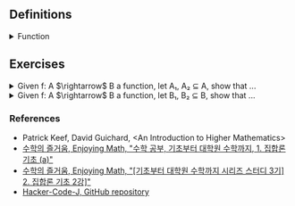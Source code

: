 ## Definitions

<details><summary>Function</summary>

  -  Given two sets A, B, we call $`f : A \rightarrow B`$ is a function, where $`S_f \subseteq A \times B \text{ satisfying for each } a \in A, \text{ there exists } b \in B \text{ uniquely s.t. } (a, b) \in S_f`$. That is, every element of A relates to exactly one element of B.

![image](images/function_diagram.jpg)

  - The domain of $`f`$ is $`Dom(f)=A`$.

  - The codomain of $`f`$ is $`Cdm(f)=B`$.

  - The image$`_{range}`$ of $`f`$ is the set, which is defined as $`Img(f) = f[A] := \{ b = f(a) | a \in A \} \Leftrightarrow \{ b \in B | \exists a \in A(b = f(a))\} \subseteq B`$.

  - The inverse$`_{pre}`$ image of $`B_1\subset B`$ under f is the set, which is defined as $`Img^{-1}(f) = f^{-1}[B_1] := \{ a \in A | f(a) \in B_1 \} \subseteq A`$.

</details>

## Exercises

<details><summary>Given f: A $\rightarrow$ B a function, let A₁, A₂ ⊆ A, show that ...</summary>

  - <details><summary>f(A₁ ∪ A₂) = f(A₁) ∪ f(A₂)</summary>

    $`\begin{flalign}
    \text{Need to show.} &&\\
    f(A_1 \cup A_2) \subseteq f(A_1) \cup f(A_2) \;\; and \;\; f(A_1) \cup f(A_2) \subseteq f(A_1 \cup A_2) &&\\
    \text{Proof.} &&\\
    \text{Recall that } b \in f(A) \Leftrightarrow \exists a \in A(b = f(a)). &&\\
    (\subseteq) &&\\
    \text{Let } b \in f(A_1 \cup A_2). &&\\
    \Leftrightarrow \exists a \in A_1 \cup A_2(b = f(a)) &&\\
    \Leftrightarrow \exists a((a \in A_1 \cup A_2) \land (b = f(a))) &&\\
    \Leftrightarrow \exists a((a \in A_1 \lor a \in A_2) \land (b = f(a))) &&\\
    \Rightarrow f(a) \in f(A_1) \lor f(a) \in f(A_2) &&\\
    \Leftrightarrow b \in f(A_1) \cup f(A_2) &&\\
    (\supseteq) &&\\
    \text{Let } b \in f(A_1) \cup f(A_2). &&\\
    \Leftrightarrow b \in f(A_1) \lor b \in f(A_2) &&\\
    \text{(Case 1) } b \in f(A_1) \Rightarrow \exists a_1 \in A_1(b = f(a_1)) &&\\
    \text{(Case 2) } b \in f(A_2) \Rightarrow \exists a_2 \in A_2(b = f(a_2)) &&\\
    \text{That is, } \exists a \in A_1 \cup A_2(b = f(a)). &&\\
    \Leftrightarrow \exists a((a \in A_1 \cup A_2) \land (b = f(a))) &&\\
    \Rightarrow b \in f(A_1 \cup A_2) &&\\
    \end{flalign}`$

    </details>

  - <details><summary>f(A₁ ∩ A₂) ⊆ f(A₁) ∩ f(A₂)</summary>

    $`\begin{flalign}
    \text{Need to show.} &&\\
    f(A_1 \cap A_2) \subseteq f(A_1) \cap f(A_2) \;\; and \;\; f(A_1) \cap f(A_2) \nsubseteq f(A_1 \cap A_2) &&\\
    \text{Proof.} &&\\
    (\subseteq) &&\\
    \text{Let } b \in f(A_1 \cap A_2). &&\\
    \quad f(A_1 \cap A_2) &&\\
    = \{ b = f(a) | a \in (A_1 \cap A_2) \} &&\\
    = \{ b = f(a) | a \in A_1 \land a \in A_2) \} &&\\
    \Rightarrow b \in f(A_1) \land b \in f(A_2) &&\\
    \Leftrightarrow b \in f(A_1) \cap f(A_2) &&\\
    \end{flalign}`$

    - If b $\in$ B is in f(W $\cap$ X), then b = f(a) for some a $\in$ W $\cap$ X. Since a $\in$ W $\cap$ X, a is in both W and X. Therefore, b = f(a) is in both f(W) and f(X), that is, b $\in$ f(W) $\cap$ f(X).
    </br>
    
    $`\begin{flalign}
    (\nsupseteq) &&\\
    \text{Counter example. Let } A_1 = \{ 1, 2 \}, A_2 = \{ 2, 3 \}, B = \{ 4, 5 \}, S_f = \{ (1, 4), (2, 5), (3, 4) \}. &&\\
    f(A_1) \cap f(A_2) = \{ 4, 5 \} &&\\
    f(A_1 \cap A_2) = \{ 5 \} &&\\
    \end{flalign}`$

    </details>

</details>

<details><summary>Given f: A $\rightarrow$ B a function, let B₁, B₂ ⊆ B, show that ...</summary>

  - <details><summary>$f^{-1}$(B₁ ∪ B₂) = $f^{-1}$(B₁) ∪ $f^{-1}$(B₂)</summary>

    $`\begin{flalign}
    \text{Need to show.} &&\\
    f^{-1}(B_1 \cup B_2) \subseteq f^{-1}(B_1) \cup f^{-1}(B_2) \;\; and \;\; f^{-1}(B_1) \cup f^{-1}(B_2) \subseteq f^{-1}(B_1 \cup B_2) &&\\
    \text{Proof.} &&\\
    (\subseteq , \nsubseteq) &&\\
    \text{Let } a \in f^{-1}(B_1 \cup B_2). &&\\
    \Leftrightarrow f(a) \in B_1 \cup B_2 &&\\
    \Leftrightarrow f(a) \in B_1 \lor f(a) \in B_2 &&\\
    \Leftrightarrow a \in f^{-1}(B_1) \lor a \in f^{-1}(B_2) &&\\
    \Leftrightarrow a \in f^{-1}(B_1) \cup f^{-1}(B_2) &&\\
    \end{flalign}`$

    </details>

  - <details><summary>$f^{-1}$(B₁ ∩ B₂) = $f^{-1}$(B₁) ∩ $f^{-1}$(B₂)</summary>

    </details>

  - <details><summary>$f^{-1}$(B₁ $^{\complement}$) = $f^{-1}$(B₁) $^{\complement}$</summary>

    </details>

</details>

### References

- Patrick Keef, David Guichard, \<An Introduction to Higher Mathematics\>
- [수학의 즐거움, Enjoying Math, "수학 공부, 기초부터 대학원 수학까지, 1. 집합론 기초 (a)"](https://youtu.be/9HUk8zays2E?feature=shared)
- [수학의 즐거움, Enjoying Math, "\[기초부터 대학원 수학까지 시리즈 스터디 3기\] 2. 집합론 기초 2강\]"](https://youtu.be/PPYhmRwbEno?feature=shared)
- [Hacker-Code-J, GitHub repository](https://github.com/Hacker-Code-J/Modern-Mathematics/blob/main/grad-math-mini/grad-math-mini-1.pdf)
